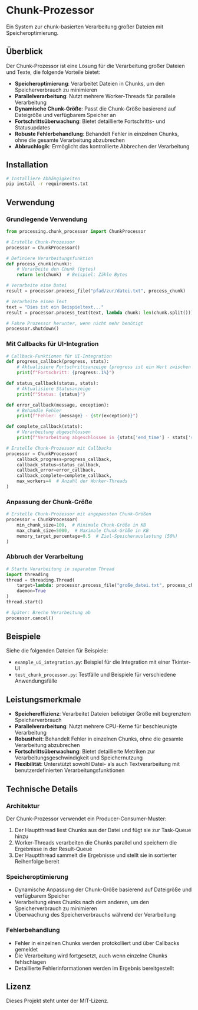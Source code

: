 # Chunk-Prozessor

Ein System zur chunk-basierten Verarbeitung großer Dateien mit Speicheroptimierung.

## Überblick

Der Chunk-Prozessor ist eine Lösung für die Verarbeitung großer Dateien und Texte, die folgende Vorteile bietet:

- **Speicheroptimierung**: Verarbeitet Dateien in Chunks, um den Speicherverbrauch zu minimieren
- **Parallelverarbeitung**: Nutzt mehrere Worker-Threads für parallele Verarbeitung
- **Dynamische Chunk-Größe**: Passt die Chunk-Größe basierend auf Dateigröße und verfügbarem Speicher an
- **Fortschrittsüberwachung**: Bietet detaillierte Fortschritts- und Statusupdates
- **Robuste Fehlerbehandlung**: Behandelt Fehler in einzelnen Chunks, ohne die gesamte Verarbeitung abzubrechen
- **Abbruchlogik**: Ermöglicht das kontrollierte Abbrechen der Verarbeitung

## Installation

```bash
# Installiere Abhängigkeiten
pip install -r requirements.txt
```

## Verwendung

### Grundlegende Verwendung

```python
from processing.chunk_processor import ChunkProcessor

# Erstelle Chunk-Prozessor
processor = ChunkProcessor()

# Definiere Verarbeitungsfunktion
def process_chunk(chunk):
    # Verarbeite den Chunk (bytes)
    return len(chunk)  # Beispiel: Zähle Bytes

# Verarbeite eine Datei
result = processor.process_file("pfad/zur/datei.txt", process_chunk)

# Verarbeite einen Text
text = "Dies ist ein Beispieltext..."
result = processor.process_text(text, lambda chunk: len(chunk.split()))  # Zähle Wörter

# Fahre Prozessor herunter, wenn nicht mehr benötigt
processor.shutdown()
```

### Mit Callbacks für UI-Integration

```python
# Callback-Funktionen für UI-Integration
def progress_callback(progress, stats):
    # Aktualisiere Fortschrittsanzeige (progress ist ein Wert zwischen 0.0 und 1.0)
    print(f"Fortschritt: {progress:.1%}")

def status_callback(status, stats):
    # Aktualisiere Statusanzeige
    print(f"Status: {status}")

def error_callback(message, exception):
    # Behandle Fehler
    print(f"Fehler: {message} - {str(exception)}")

def complete_callback(stats):
    # Verarbeitung abgeschlossen
    print(f"Verarbeitung abgeschlossen in {stats['end_time'] - stats['start_time']:.2f} Sekunden")

# Erstelle Chunk-Prozessor mit Callbacks
processor = ChunkProcessor(
    callback_progress=progress_callback,
    callback_status=status_callback,
    callback_error=error_callback,
    callback_complete=complete_callback,
    max_workers=4  # Anzahl der Worker-Threads
)
```

### Anpassung der Chunk-Größe

```python
# Erstelle Chunk-Prozessor mit angepassten Chunk-Größen
processor = ChunkProcessor(
    min_chunk_size=100,  # Minimale Chunk-Größe in KB
    max_chunk_size=5000,  # Maximale Chunk-Größe in KB
    memory_target_percentage=0.5  # Ziel-Speicherauslastung (50%)
)
```

### Abbruch der Verarbeitung

```python
# Starte Verarbeitung in separatem Thread
import threading
thread = threading.Thread(
    target=lambda: processor.process_file("große_datei.txt", process_chunk),
    daemon=True
)
thread.start()

# Später: Breche Verarbeitung ab
processor.cancel()
```

## Beispiele

Siehe die folgenden Dateien für Beispiele:

- `example_ui_integration.py`: Beispiel für die Integration mit einer Tkinter-UI
- `test_chunk_processor.py`: Testfälle und Beispiele für verschiedene Anwendungsfälle

## Leistungsmerkmale

- **Speichereffizienz**: Verarbeitet Dateien beliebiger Größe mit begrenztem Speicherverbrauch
- **Parallelverarbeitung**: Nutzt mehrere CPU-Kerne für beschleunigte Verarbeitung
- **Robustheit**: Behandelt Fehler in einzelnen Chunks, ohne die gesamte Verarbeitung abzubrechen
- **Fortschrittsüberwachung**: Bietet detaillierte Metriken zur Verarbeitungsgeschwindigkeit und Speichernutzung
- **Flexibilität**: Unterstützt sowohl Datei- als auch Textverarbeitung mit benutzerdefinierten Verarbeitungsfunktionen

## Technische Details

### Architektur

Der Chunk-Prozessor verwendet ein Producer-Consumer-Muster:

1. Der Hauptthread liest Chunks aus der Datei und fügt sie zur Task-Queue hinzu
2. Worker-Threads verarbeiten die Chunks parallel und speichern die Ergebnisse in der Result-Queue
3. Der Hauptthread sammelt die Ergebnisse und stellt sie in sortierter Reihenfolge bereit

### Speicheroptimierung

- Dynamische Anpassung der Chunk-Größe basierend auf Dateigröße und verfügbarem Speicher
- Verarbeitung eines Chunks nach dem anderen, um den Speicherverbrauch zu minimieren
- Überwachung des Speicherverbrauchs während der Verarbeitung

### Fehlerbehandlung

- Fehler in einzelnen Chunks werden protokolliert und über Callbacks gemeldet
- Die Verarbeitung wird fortgesetzt, auch wenn einzelne Chunks fehlschlagen
- Detaillierte Fehlerinformationen werden im Ergebnis bereitgestellt

## Lizenz

Dieses Projekt steht unter der MIT-Lizenz. 
